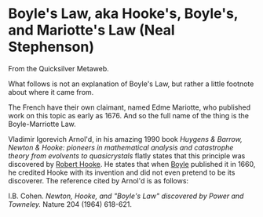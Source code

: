
# Boyle's Law, aka Hooke's, Boyle's, and Mariotte's Law (Neal Stephenson)

From the Quicksilver Metaweb.

What follows is not an explanation of Boyle's Law, but rather a little footnote about where it came from.

The French have their own claimant, named Edme Mariotte, who published work on this topic as early as 1676. And so the full name of the thing is the Boyle-Marriotte Law.

Vladimir Igorevich Arnol'd, in his amazing 1990 book *Huygens & Barrow, Newton & Hooke: pioneers in mathematical analysis and catastrophe theory from evolvents to quasicrystals* flatly states that this principle was discovered by [Robert Hooke](/robert-hooke). He states that when [Boyle](/robert-boyle) published it in 1660, he credited Hooke with its invention and did not even pretend to be its discoverer. The reference cited by Arnol'd is as follows:

I.B. Cohen. *Newton, Hooke, and "Boyle's Law" discovered by Power and Towneley.* Nature 204 (1964) 618-621.
